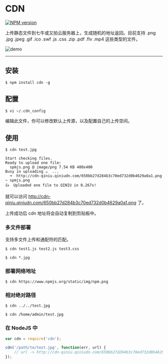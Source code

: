 # CDN

[![NPM version](https://img.shields.io/npm/v/cdn.svg?style=flat)](https://npmjs.org/package/cdn)

上传静态文件到七牛或又拍云服务器上，生成随机的地址返回。目前支持 .png .jpg .jpeg .gif .ico .swf .js .css .zip .pdf .flv .mp4 这些类型的文件。

![demo](https://i.alipayobjects.com/e/201312/1fOQnfM67D.png)

---

## 安装

```
$ npm install cdn -g
```

## 配置

```
$ vi ~/.cdn_config
```

编辑此文件，你可以修改默认上传源，以及配置自己的上传空间。

## 使用

```
$ cdn test.jpg
```

```
Start checking files.
Ready to upload one file:
  spmjs.png @ image/png 7.54 KB 400x400
Busy in uploading ☕  ...
  ➜  http://cdn-qiniu.qiniudn.com/650bb27d284b3c70ed732d0b4629a0a1.png ~ spmjs.png
👍  Uploaded one file to QINIU in 0.267s!
```

就可以访问 http://cdn-qiniu.qiniudn.com/650bb27d284b3c70ed732d0b4629a0a1.png 了。

上传成功后 cdn 地址将会自动复制到剪贴板中。

### 多文件部署

支持多文件上传和通配符的匹配。

```
$ cdn test1.js test2.js test3.css
```

```
$ cdn *.jpg
```

### 部署网络地址

```
$ cdn https://www.npmjs.org/static/img/npm.png
```

### 相对绝对路径

```
$ cdn ../../test.jpg
```

```
$ cdn /home/admin/test.jpg
```

### 在 NodeJS 中

```js
var cdn = require('cdn');

cdn('/path/to/test.jpg', function(err, url) {
    // url -> http://cdn-qiniu.qiniudn.com/650bb27d284b3c70ed732d0b4629a0a1.png
});
```
